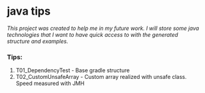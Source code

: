 # java tips

*This project was created to help me in my future work.
I will store some java technologies that I want to have quick access to with the generated structure and examples.*

### Tips:
01. T01_DependencyTest - Base gradle structure <br>
02. T02_CustomUnsafeArray - Custom array realized with unsafe class. Speed measured with JMH <br>
